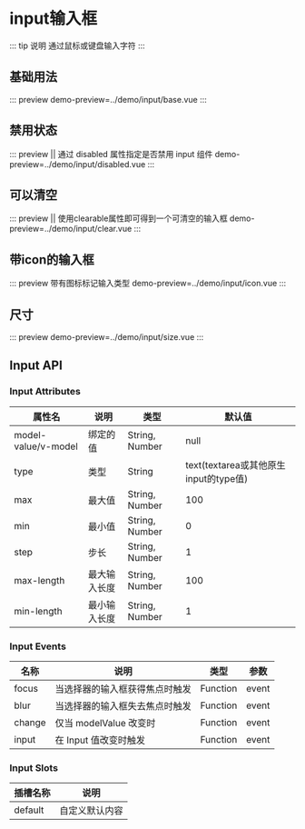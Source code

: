 
# **input输入框**
::: tip 说明
通过鼠标或键盘输入字符
:::

## **基础用法**
::: preview
demo-preview=../demo/input/base.vue
:::

## **禁用状态**
::: preview  || 通过 disabled 属性指定是否禁用 input 组件
demo-preview=../demo/input/disabled.vue
:::

## **可以清空**
::: preview  || 使用clearable属性即可得到一个可清空的输入框
demo-preview=../demo/input/clear.vue
:::

## **带icon的输入框**
::: preview  带有图标标记输入类型
demo-preview=../demo/input/icon.vue
:::

## **尺寸**
::: preview
demo-preview=../demo/input/size.vue
:::

## **Input API**
### **Input Attributes**
<style>
@import url("../css/style.scss");
</style>

| 属性名                 | 说明     | 类型             | 默认值                            |
|---------------------|--------|----------------|--------------------------------|
| model-value/v-model | 绑定的值   | String, Number | null                           |
| type                | 类型     | String         | text(textarea或其他原生input的type值) |
| max                 | 最大值    | String, Number | 100                            |
| min                 | 最小值    | String, Number | 0                              |
| step                | 步长     | String, Number | 1                              |
| max-length          | 最大输入长度 | String, Number | 100                            |
| min-length          | 最小输入长度 | String, Number | 1                              |

### **Input Events**
| 名称     | 说明                | 类型       | 参数    |
|--------|-------------------|----------|-------|
| focus  | 当选择器的输入框获得焦点时触发   | Function | event |
| blur   | 当选择器的输入框失去焦点时触发   | Function | event |
| change | 仅当 modelValue 改变时 | Function | event |
| input  | 在 Input 值改变时触发    | Function | event |

### **Input Slots**
| 插槽名称    | 说明       |
|---------|----------|
| default | 	自定义默认内容 |

